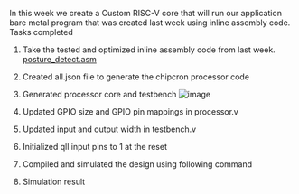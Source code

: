 In this week we create a Custom RISC-V core that will run our application bare metal program that was created last week using inline assembly code.
Tasks completed 

1.  Take the tested and optimized inline assembly code from last week.
   [posture_detect.asm](https://github.com/srimoyi911/RISCV/blob/main/week4/posture_detect.asm)
2.  Created all.json file to generate the chipcron processor code
3.  Generated processor core and testbench
   ![image](https://github.com/user-attachments/assets/8d85de0b-7c40-472a-94d8-42e46d0ecae2)

  
   

4.  Updated GPIO size and GPIO pin mappings in processor.v



5. Updated input and output width in testbench.v



6. Initialized qll input pins to 1 at the reset

   

7. Compiled and simulated the design using following command

  
  
8. Simulation result





